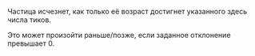 Частица исчезнет, как только её возраст достигнет указанного здесь числа тиков.

Это может произойти раньше/позже, если заданное отклонение превышает 0.
